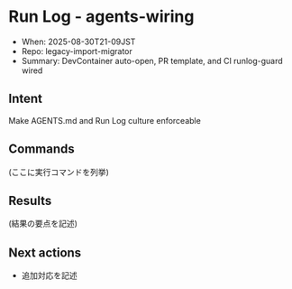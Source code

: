 # Run Log - agents-wiring
- When: 2025-08-30T21-09JST
- Repo: legacy-import-migrator
- Summary: DevContainer auto-open, PR template, and CI runlog-guard wired

## Intent
Make AGENTS.md and Run Log culture enforceable

## Commands
(ここに実行コマンドを列挙)

## Results
(結果の要点を記述)

## Next actions
- 追加対応を記述
